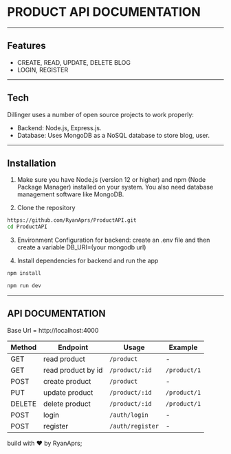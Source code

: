 # PRODUCT API DOCUMENTATION
---

## Features

- CREATE, READ, UPDATE, DELETE BLOG
- LOGIN, REGISTER
----
## Tech

Dillinger uses a number of open source projects to work properly:

- Backend: Node.js, Express.js.
- Database: Uses MongoDB as a NoSQL database to store blog, user.
----
## Installation
1. Make sure you have Node.js (version 12 or higher) and npm (Node Package Manager) installed on your system. You also need database management software like MongoDB.

2. Clone the repository

```sh
https://github.com/RyanAprs/ProductAPI.git
cd ProductAPI
```

3. Environment Configuration for backend:
create an .env file and then create a variable DB_URI=(your mongodb url)

4. Install dependencies for backend and run the app

```sh
npm install 
```
```sh
npm run dev
```

----
## API DOCUMENTATION
Base Url = http://localhost:4000

| Method | Endpoint | Usage | Example |
| ------ | ------ | ------ |----------|
| GET | read product |``/product`` |-|
| GET | read product by id | ``/product/:id`` |``/product/1``|
| POST | create product |``/product`` |-|
| PUT | update product | ``/product/:id`` |``/product/1``|
| DELETE | delete product | ``/product/:id`` |``/product/1``|
| POST | login | ``/auth/login`` | - | 
| POST | register | ``/auth/register`` | - |

build with ❤️ by RyanAprs;
